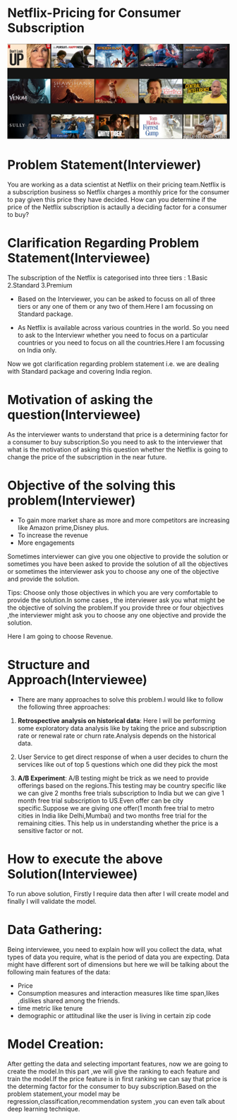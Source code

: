 # Netflix-Pricing for Consumer Subscription

![Screenshot](netflix2.jpg)

# Problem Statement(Interviewer)
You are working as a data scientist at Netflix on their  pricing team.Netflix is a subscription business so Netflix charges a monthly price for the consumer to pay given this price they have decided. How can you determine if the price of the Netflix subscription is actaully a deciding factor for a consumer to buy?

# Clarification Regarding Problem Statement(Interviewee)
The subscription of the Netflix is categorised into three tiers :
1.Basic
2.Standard
3.Premium

* Based on the Interviewer, you can be asked to focuss on all of three tiers or any one of them or any two of them.Here I am focussing on Standard package.

* As Netflix is available across various countries in the world. So you need to ask to the Interviewr whether you need to focus on a particular countries or you need to focus on all the countries.Here I am focussing on India only.

Now we got clarification regarding problem statement i.e. we are dealing with Standard package and covering India region.

# Motivation of asking the question(Interviewee)
As the interviewer wants to understand that price is a determining factor for a consumer to buy subscription.So you need to ask to the interviewer that what is the motivation of asking this question whether the Netflix is going to change the price of the subscription in the near future.

# Objective of the solving this problem(Interviewer)
* To gain more market share as more and more competitors are increasing like Amazon prime,Disney plus.
* To increase the revenue
* More engagements

Sometimes interviewer can give you one objective to provide the solution or sometimes you have been asked to provide the solution of all the objectives or sometimes the interviewer ask you to choose any one of the objective and provide the solution.

Tips: Choose only those objectives in which you are very comfortable to provide the solution.In some cases , the interviewer ask you what might be the objective of solving the problem.If you provide three or four objectives ,the interviewer might ask you to choose any one objective and provide the solution.

Here I am going to choose Revenue.

# Structure and Approach(Interviewee)
* There are many approaches to solve this problem.I would like to follow the following three approaches:
1. **Retrospective analysis on historical data**: Here I will be performing some exploratory data analysis like by taking the price and subscription rate or renewal rate or churn rate.Analysis depends on the historical data.

2. User Service to get direct response of when a user decides to churn the services like out of top 5 questions which one did they pick the most

3. **A/B Experiment**: A/B testing might be trick as we need to provide offerings based on the regions.This testing may be country specific like we can give 2 months free trials subscription to India but we can give 1 month free trial subscription to US.Even offer can be city specific.Suppose we are giving one offer(1 month free trial to metro cities in India like Delhi,Mumbai) and two months free trial for the remaining cities. This help us in understanding whether the price is a sensitive factor or not.

# How to execute the above Solution(Interviewee)
To run above solution, Firstly I require data then after I will create model and finally I will validate the model.

# Data Gathering:
Being interviewee, you need to explain how will you collect the data, what types of data you require, what is the period of data you are expecting.
Data might have different sort of dimensions but here we will be talking about the following main features of the data:
* Price
* Consumption measures and interaction measures like time span,likes ,dislikes shared among the friends.
* time metric like tenure
* demographic or attitudinal like the user is living in certain zip code

# Model Creation:
After getting the data and selecting important features, now we are going to create the model.In this part ,we will give the ranking to each feature and train the model.If the price feature is in first ranking we can say that price is the determing factor for the consumer to buy subscription.Based on the problem statement,your model may be regression,classification,recommendation system ,you can even talk about deep learning technique.
